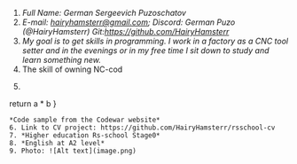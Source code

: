 1. *Full Name: German Sergeevich Puzoschatov*
2. *E-mail: hairyhamsterr@gmail.com; Discord: German Puzo (@HairyHamsterr) Git:https://github.com/HairyHamsterr*
3. *My goal is to get skills in programming. I work in a factory as a CNC tool setter and in the evenings or in my free time I sit down to study and learn something new.*
4. The skill of owning NC-cod 
5. ```function multiply(a, b){
  return a * b
}
```
*Code sample from the Codewar website*
6. Link to CV project: https://github.com/HairyHamsterr/rsschool-cv
7. *Higher education Rs-school Stage0*
8. *English at A2 level*
9. Photo: ![Alt text](image.png)